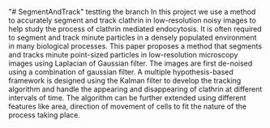"# SegmentAndTrack"
testting the branch
In this project we use a method to accurately segment and track clathrin in low-resolution noisy images to help study the process of clathrin mediated endocytosis. It is often required to segment and track minute particles in a densely populated environment in many biological processes. This paper proposes a method that segments and tracks minute point-sized particles in low-resolution microscopy images using Laplacian of Gaussian filter. The images are first de-noised using a combination of gaussian filter. A multiple hypothesis-based framework is designed using the Kalman filter to develop the tracking algorithm and handle the appearing and disappearing of clathrin at different intervals of time. The algorithm can be further extended using different features like area, direction of movement of cells to fit the nature of the process taking place.

